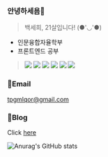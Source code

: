 ### 안녕하세욤👋
> 백세희, 21살입니다! (●'◡'●)
* 인문융합자율학부
* 프론트엔드 공부
> <img src="https://img.shields.io/badge/HTML5-E34F26?style=flat&logo=html5&logoColor=white"/> <img src="https://img.shields.io/badge/CSS3-1572B6?style=flat&logo=css3&logoColor=white"/>  <img src="https://img.shields.io/badge/JavaScript-F7DF1E?style=flat&logo=javascript&logoColor=white"/>  <img src="https://img.shields.io/badge/React-61DAFB?style=flat&logo=react&logoColor=white"/>  <img src="https://img.shields.io/badge/TypeScript-3178C6?style=flat&logo=TypeScript&logoColor=white"/>  <img src="https://img.shields.io/badge/Next.js-000000?style=flat&logo=nextdotjs&logoColor=white"/>



### 📧Email
tpgmlqor@gmail.com

### 📑Blog
Click [here](https://velog.io/@baeksehee)


![Anurag's GitHub stats](https://github-readme-stats.vercel.app/api?username=baeksehee&show_icons=true&theme=default)
<!--
**baeksehee/baeksehee** is a ✨ _special_ ✨ repository because its `README.md` (this file) appears on your GitHub profile.

Here are some ideas to get you started:

- 🔭 I’m currently working on ...
- 🌱 I’m currently learning ...
- 👯 I’m looking to collaborate on ...
- 🤔 I’m looking for help with ...
- 💬 Ask me about ...
- 📫 How to reach me: ...
- 😄 Pronouns: ...
- ⚡ Fun fact: ...
-->
